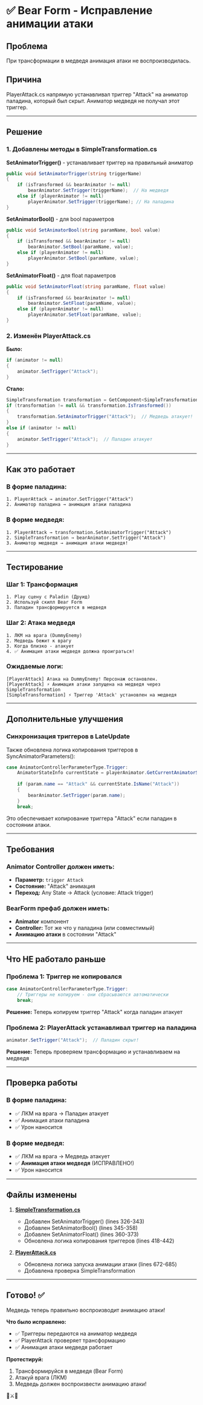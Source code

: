 # ✅ Bear Form - Исправление анимации атаки

## Проблема
При трансформации в медведя анимация атаки не воспроизводилась.

## Причина
PlayerAttack.cs напрямую устанавливал триггер "Attack" на аниматор паладина, который был скрыт. Аниматор медведя не получал этот триггер.

---

## Решение

### 1. Добавлены методы в SimpleTransformation.cs

**SetAnimatorTrigger()** - устанавливает триггер на правильный аниматор
```csharp
public void SetAnimatorTrigger(string triggerName)
{
    if (isTransformed && bearAnimator != null)
        bearAnimator.SetTrigger(triggerName);  // На медведя
    else if (playerAnimator != null)
        playerAnimator.SetTrigger(triggerName); // На паладина
}
```

**SetAnimatorBool()** - для bool параметров
```csharp
public void SetAnimatorBool(string paramName, bool value)
{
    if (isTransformed && bearAnimator != null)
        bearAnimator.SetBool(paramName, value);
    else if (playerAnimator != null)
        playerAnimator.SetBool(paramName, value);
}
```

**SetAnimatorFloat()** - для float параметров
```csharp
public void SetAnimatorFloat(string paramName, float value)
{
    if (isTransformed && bearAnimator != null)
        bearAnimator.SetFloat(paramName, value);
    else if (playerAnimator != null)
        playerAnimator.SetFloat(paramName, value);
}
```

### 2. Изменён PlayerAttack.cs

**Было:**
```csharp
if (animator != null)
{
    animator.SetTrigger("Attack");
}
```

**Стало:**
```csharp
SimpleTransformation transformation = GetComponent<SimpleTransformation>();
if (transformation != null && transformation.IsTransformed())
{
    transformation.SetAnimatorTrigger("Attack");  // Медведь атакует!
}
else if (animator != null)
{
    animator.SetTrigger("Attack");  // Паладин атакует
}
```

---

## Как это работает

### В форме паладина:
```
1. PlayerAttack → animator.SetTrigger("Attack")
2. Аниматор паладина → анимация атаки паладина
```

### В форме медведя:
```
1. PlayerAttack → transformation.SetAnimatorTrigger("Attack")
2. SimpleTransformation → bearAnimator.SetTrigger("Attack")
3. Аниматор медведя → анимация атаки медведя!
```

---

## Тестирование

### Шаг 1: Трансформация
```
1. Play сцену с Paladin (Друид)
2. Используй скилл Bear Form
3. Паладин трансформируется в медведя
```

### Шаг 2: Атака медведя
```
1. ЛКМ на врага (DummyEnemy)
2. Медведь бежит к врагу
3. Когда близко - атакует
4. ✅ Анимация атаки медведя должна проиграться!
```

### Ожидаемые логи:
```
[PlayerAttack] Атака на DummyEnemy! Персонаж остановлен.
[PlayerAttack] ⚡ Анимация атаки запущена на медведя через SimpleTransformation
[SimpleTransformation] ⚡ Триггер 'Attack' установлен на медведя
```

---

## Дополнительные улучшения

### Синхронизация триггеров в LateUpdate

Также обновлена логика копирования триггеров в SyncAnimatorParameters():

```csharp
case AnimatorControllerParameterType.Trigger:
    AnimatorStateInfo currentState = playerAnimator.GetCurrentAnimatorStateInfo(0);
    
    if (param.name == "Attack" && currentState.IsName("Attack"))
    {
        bearAnimator.SetTrigger(param.name);
    }
    break;
```

Это обеспечивает копирование триггера "Attack" если паладин в состоянии атаки.

---

## Требования

### Animator Controller должен иметь:
- **Параметр:** `trigger Attack`
- **Состояние:** "Attack" анимация
- **Переход:** Any State → Attack (условие: Attack trigger)

### BearForm префаб должен иметь:
- **Animator** компонент
- **Controller:** Тот же что у паладина (или совместимый)
- **Анимацию атаки** в состоянии "Attack"

---

## Что НЕ работало раньше

### Проблема 1: Триггер не копировался
```csharp
case AnimatorControllerParameterType.Trigger:
    // Триггеры не копируем - они сбрасываются автоматически
    break;
```
**Решение:** Теперь копируем триггер "Attack" когда паладин атакует

### Проблема 2: PlayerAttack устанавливал триггер на паладина
```csharp
animator.SetTrigger("Attack");  // Паладин скрыт!
```
**Решение:** Теперь проверяем трансформацию и устанавливаем на медведя

---

## Проверка работы

### В форме паладина:
- ✅ ЛКМ на врага → Паладин атакует
- ✅ Анимация атаки паладина
- ✅ Урон наносится

### В форме медведя:
- ✅ ЛКМ на врага → Медведь атакует
- ✅ **Анимация атаки медведя** (ИСПРАВЛЕНО!)
- ✅ Урон наносится

---

## Файлы изменены

1. **[SimpleTransformation.cs](Assets/Scripts/Skills/SimpleTransformation.cs)**
   - Добавлен SetAnimatorTrigger() (lines 326-343)
   - Добавлен SetAnimatorBool() (lines 345-358)
   - Добавлен SetAnimatorFloat() (lines 360-373)
   - Обновлена логика копирования триггеров (lines 418-442)

2. **[PlayerAttack.cs](Assets/Scripts/Player/PlayerAttack.cs)**
   - Обновлена логика запуска анимации атаки (lines 672-685)
   - Добавлена проверка SimpleTransformation

---

## Готово! ✅

Медведь теперь правильно воспроизводит анимацию атаки!

**Что было исправлено:**
- ✅ Триггеры передаются на аниматор медведя
- ✅ PlayerAttack проверяет трансформацию
- ✅ Анимация атаки медведя работает

**Протестируй:**
1. Трансформируйся в медведя (Bear Form)
2. Атакуй врага (ЛКМ)
3. Медведь должен воспроизвести анимацию атаки!

🐻⚔️💪
